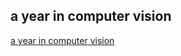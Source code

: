 ## a year in computer vision
[a year in computer vision](http://www.themtank.org/a-year-in-computer-vision)

